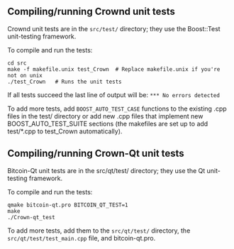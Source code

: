 Compiling/running Crownd unit tests
------------------------------------

Crownd unit tests are in the `src/test/` directory; they
use the Boost::Test unit-testing framework.

To compile and run the tests:

	cd src
	make -f makefile.unix test_Crown  # Replace makefile.unix if you're not on unix
	./test_Crown   # Runs the unit tests

If all tests succeed the last line of output will be:
`*** No errors detected`

To add more tests, add `BOOST_AUTO_TEST_CASE` functions to the existing
.cpp files in the test/ directory or add new .cpp files that
implement new BOOST_AUTO_TEST_SUITE sections (the makefiles are
set up to add test/*.cpp to test_Crown automatically).


Compiling/running Crown-Qt unit tests
---------------------------------------

Bitcoin-Qt unit tests are in the src/qt/test/ directory; they
use the Qt unit-testing framework.

To compile and run the tests:

	qmake bitcoin-qt.pro BITCOIN_QT_TEST=1
	make
	./Crown-qt_test

To add more tests, add them to the `src/qt/test/` directory,
the `src/qt/test/test_main.cpp` file, and bitcoin-qt.pro.
